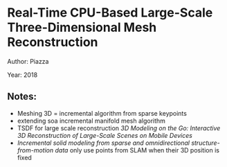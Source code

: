 # Real-Time CPU-Based Large-Scale Three-Dimensional Mesh Reconstruction

Author: Piazza

Year: 2018

Notes:
---
* Meshing 3D = incremental algorithm from sparse keypoints
* extending soa incremental manifold mesh algorithm
* TSDF for large scale reconstruction *3D Modeling on the Go: Interactive 3D Reconstruction of Large-Scale Scenes on Mobile Devices*
* *Incremental solid modeling from sparse
and omnidirectional structure-from-motion data* only use points from SLAM when their 3D position is fixed
